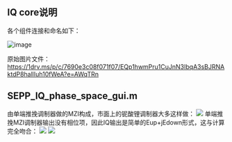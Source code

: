 ## IQ core说明
各个组件连接和命名如下：

![image](https://github.com/user-attachments/assets/6872bb0a-4969-4c9c-9558-39d554fedf80)


原始图片文件：https://1drv.ms/p/c/7690e3c08f071f07/EQp1hwmPru1CuJnN3IbqA3sBJRNAktdP8hallIuh10fWeA?e=AWqTRn

## SEPP_IQ_phase_space_gui.m
由单端推挽调制器做的MZI构成，市面上的铌酸锂调制器大多这样做：
![](https://s2.loli.net/2025/06/10/bSI9zjRxN4UFDTq.png)
单端推挽MZI调制器输出没有相位项，因此IQ输出是简单的Eup+jEdown形式，这与计算完全吻合：
![](https://s2.loli.net/2025/06/10/PYghASFUW24J6Ls.png)
![](https://s2.loli.net/2025/06/10/pFo1N57aSQsTeW9.png)
